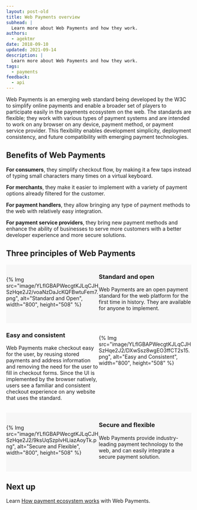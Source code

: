 ```yaml
---
layout: post-old
title: Web Payments overview
subhead: |
  Learn more about Web Payments and how they work.
authors:
  - agektmr
date: 2018-09-10
updated: 2021-09-14
description: |
  Learn more about Web Payments and how they work.
tags:
  - payments
feedback:
  - api
---
```



Web Payments is an emerging web standard being developed by the W3C to
simplify online payments and enable a broader set of players to participate
easily in the payments ecosystem on the web. The standards are flexible; they
work with various types of payment systems and are intended to work on any
browser on any device, payment method, or payment service provider. This
flexibility enables development simplicity, deployment consistency, and future
compatibility with emerging payment technologies.

## Benefits of Web Payments

**For consumers**, they simplify checkout flow, by making it a few taps instead
of typing small characters many times on a virtual keyboard.

**For merchants**, they make it easier to implement with a variety of payment
options already filtered for the customer.

**For payment handlers**, they allow bringing any type of payment methods to the
web with relatively easy integration.

**For payment service providers**, they bring new payment methods and enhance
the ability of businesses to serve more customers with a better developer
experience and more secure solutions.

## Three principles of Web Payments

<section style="display:flex;background-color:#f7f7f7;padding-bottom:32px;">
  <div style="min-width:50%;padding-top:32px;">
    {% Img src="image/YLflGBAPWecgtKJLqCJHSzHqe2J2/voaNzDaJcKQFBwtuFem7.png", alt="Standard and Open", width="800", height="508" %}
  </div>
  <div style="min-width:50%">
    <h3>Standard and open</h3>
    Web Payments are an open payment standard for the web platform for the first time
    in history. They are available for anyone to implement.</div>
</section>
<section style="display:flex;padding-bottom:32px;">
  <div style="min-width:50%">
    <h3>Easy and consistent</h3>
    Web Payments make checkout easy for the user, by reusing stored
payments and address information and removing the need for the user to fill in checkout forms.
Since the UI is implemented by the browser natively, users see a familiar and consistent checkout
experience on any website that uses the standard.</div>
  <div style="min-width:50%;padding-top:32px;">
    {% Img src="image/YLflGBAPWecgtKJLqCJHSzHqe2J2/DXwSsz8wgEO3ffCT2s15.png", alt="Easy and Consistent", width="800", height="508" %}
  </div>
</section>
<section style="display:flex;background-color:#f7f7f7;padding-bottom:32px;">
  <div style="min-width:50%;padding-top:32px;">
    {% Img src="image/YLflGBAPWecgtKJLqCJHSzHqe2J2/9ksUqSzpIvHLiazAoyTk.png", alt="Secure and Flexible", width="800", height="508" %}
  </div>
  <div style="min-width:50%">
    <h3>Secure and flexible</h3>
    Web Payments provide industry-leading payment technology to the
web, and can easily integrate a secure payment solution.</div>
</section>

## Next up

Learn [How payment ecosystem works](/how-payment-ecosystem-works) with Web
Payments.


